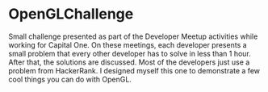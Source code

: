 # OpenGLChallenge

Small challenge presented as part of the Developer Meetup activities while working for Capital One. On these meetings, each developer presents a small problem that every other developer has to solve in less than 1 hour. After that, the solutions are discussed. Most of the developers just use a problem from HackerRank. I designed myself this one to demonstrate a few cool things you can do with OpenGL.
